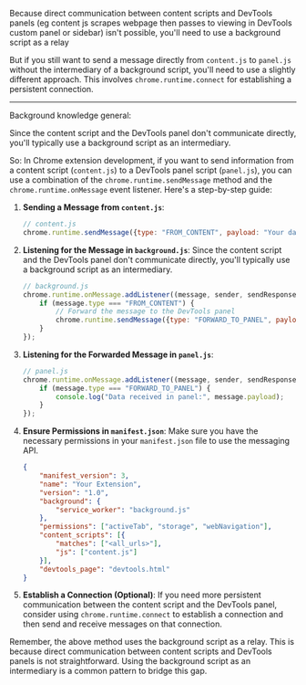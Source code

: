 Because direct communication between content scripts and DevTools panels (eg content js scrapes webpage then passes to viewing in DevTools custom panel or sidebar) isn't possible, you'll need to use a background script as a relay  

But if you still want to send a message directly from `content.js` to `panel.js` without the intermediary of a background script, you'll need to use a slightly different approach. This involves `chrome.runtime.connect` for establishing a persistent connection.

---

Background knowledge general:

Since the content script and the DevTools panel don't communicate directly, you'll typically use a background script as an intermediary.

So:
In Chrome extension development, if you want to send information from a content script (`content.js`) to a DevTools panel script (`panel.js`), you can use a combination of the `chrome.runtime.sendMessage` method and the `chrome.runtime.onMessage` event listener. Here's a step-by-step guide:

1. **Sending a Message from `content.js`**:
   ```javascript
   // content.js
   chrome.runtime.sendMessage({type: "FROM_CONTENT", payload: "Your data here"});
   ```

2. **Listening for the Message in `background.js`**:
   Since the content script and the DevTools panel don't communicate directly, you'll typically use a background script as an intermediary.

   ```javascript
   // background.js
   chrome.runtime.onMessage.addListener((message, sender, sendResponse) => {
       if (message.type === "FROM_CONTENT") {
           // Forward the message to the DevTools panel
           chrome.runtime.sendMessage({type: "FORWARD_TO_PANEL", payload: message.payload});
       }
   });
   ```

3. **Listening for the Forwarded Message in `panel.js`**:
   ```javascript
   // panel.js
   chrome.runtime.onMessage.addListener((message, sender, sendResponse) => {
       if (message.type === "FORWARD_TO_PANEL") {
           console.log("Data received in panel:", message.payload);
       }
   });
   ```

4. **Ensure Permissions in `manifest.json`**:
   Make sure you have the necessary permissions in your `manifest.json` file to use the messaging API.

   ```json
   {
       "manifest_version": 3,
       "name": "Your Extension",
       "version": "1.0",
       "background": {
           "service_worker": "background.js"
       },
       "permissions": ["activeTab", "storage", "webNavigation"],
       "content_scripts": [{
           "matches": ["<all_urls>"],
           "js": ["content.js"]
       }],
       "devtools_page": "devtools.html"
   }
   ```

5. **Establish a Connection (Optional)**:
   If you need more persistent communication between the content script and the DevTools panel, consider using `chrome.runtime.connect` to establish a connection and then send and receive messages on that connection.

Remember, the above method uses the background script as a relay. This is because direct communication between content scripts and DevTools panels is not straightforward. Using the background script as an intermediary is a common pattern to bridge this gap.
